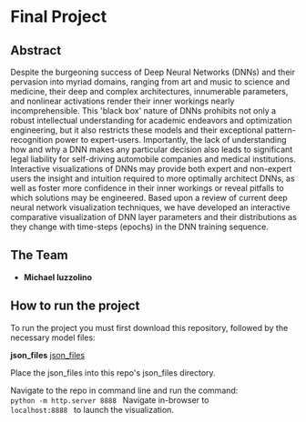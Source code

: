 # Final Project

<h2>Abstract</h2>
Despite the burgeoning success of Deep Neural Networks (DNNs) and their pervasion into myriad domains, ranging from art and music to science and medicine, their deep and complex architectures, innumerable parameters, and nonlinear activations render their inner workings nearly incomprehensible. This 'black box' nature of DNNs prohibits not only a robust intellectual understanding for academic endeavors and optimization engineering, but it also restricts these models and their exceptional pattern-recognition power to expert-users. Importantly, the lack of understanding how and why a DNN makes any particular decision also leads to significant legal liability for self-driving automobile companies and medical institutions. Interactive visualizations of DNNs may provide both expert and non-expert users the insight and intuition required to more optimally architect DNNs, as well as foster more confidence in their inner workings or reveal pitfalls to which solutions may be engineered. Based upon a review of current deep neural network visualization techniques, we have developed an interactive comparative visualization of DNN layer parameters and their distributions as they change with time-steps (epochs) in the DNN training sequence.

<h2>The Team</h2>

* **Michael Iuzzolino**

<h2>How to run the project</h2>

To run the project you must first download this repository, followed by the necessary model files:

**json_files** <a href="https://www.dropbox.com/sh/l5myz84ks98foxk/AACsj1utu41YuvgyX3n7xxMya?dl=0"> json_files </a>


Place the json_files into this repo's json_files directory.

Navigate to the repo in command line and run the command:
<code>
python -m http.server 8888
</code>
Navigate in-browser to <code> localhost:8888 </code> to launch the visualization.
